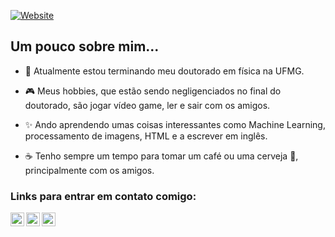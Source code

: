 [![Website](https://img.shields.io/badge/Site%20Pessoal-RGivisiez-red?style=flat&for-the-badge&logo=github)][mysite]

## Um pouco sobre mim...
	
- 🥼 Atualmente estou terminando meu doutorado em física na UFMG.

- 🎮 Meus hobbies, que estão sendo negligenciados no final do doutorado, são jogar vídeo game, ler e sair com os amigos.

- ✨ Ando aprendendo umas coisas interessantes como Machine Learning, processamento de imagens, HTML e a escrever em inglês.

- ☕ Tenho sempre um tempo para tomar um café ou uma cerveja 🍻, principalmente com os amigos.

<!-- - ⚡ Fato interessante: Eu já fui benzido algumas vezes quando era criança. Para quem não sabe o que é isso, basicamente, seus pais te deixam numa sala com uma pessoa mais velha que te bate com um ramo de alguma coisa enquanto murmura umas rezas 😆. Antigamente isso era tão comum quanto brincar com o mercúrio do termômetro. -->

### Links para entrar em contato comigo:

[<img align="left" alt="codeSTACKr | Instagram" width="22px" src="https://cdn.jsdelivr.net/npm/simple-icons@v3/icons/instagram.svg" />][instagram]
[<img align="left" alt="Twitter" width="22px" src="https://cdn.jsdelivr.net/npm/simple-icons@v3/icons/twitter.svg" />][twitter]
[<img align="left" alt="LinkedIn" width="22px" src="https://cdn.jsdelivr.net/npm/simple-icons@v3/icons/linkedin.svg" />][linkedin]

[mysite]: https://rgivisiez.github.io/
[twitter]: https://twitter.com/ronaldogivisiez/
[instagram]: https://instagram.com/ronaldo_givisiez/
[linkedin]: https://linkedin.com/in/ronaldo-givisiez/
